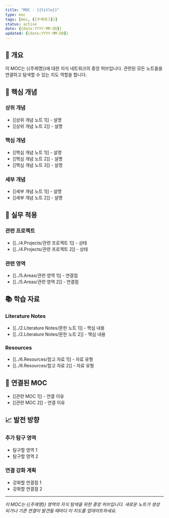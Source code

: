```yaml
---
title: "MOC - {{title}}"
type: moc
tags: [moc, {{주제태그}}]
status: active
date: {{date:YYYY-MM-DD}}
updated: {{date:YYYY-MM-DD}}
---
```


## 📖 개요

이 MOC는 {{주제명}}에 대한 지식 네트워크의 중앙 허브입니다. 관련된 모든 노트들을 연결하고 탐색할 수 있는 지도 역할을 합니다.

## 🎯 핵심 개념

### 상위 개념
- [[상위 개념 노트 1]] - 설명
- [[상위 개념 노트 2]] - 설명

### 핵심 개념
- [[핵심 개념 노트 1]] - 설명
- [[핵심 개념 노트 2]] - 설명
- [[핵심 개념 노트 3]] - 설명

### 세부 개념
- [[세부 개념 노트 1]] - 설명
- [[세부 개념 노트 2]] - 설명

## 🚀 실무 적용

### 관련 프로젝트
- [[../4.Projects/관련 프로젝트 1]] - 상태
- [[../4.Projects/관련 프로젝트 2]] - 상태

### 관련 영역
- [[../5.Areas/관련 영역 1]] - 연결점
- [[../5.Areas/관련 영역 2]] - 연결점

## 📚 학습 자료

### Literature Notes
- [[../2.Literature Notes/문헌 노트 1]] - 핵심 내용
- [[../2.Literature Notes/문헌 노트 2]] - 핵심 내용

### Resources
- [[../6.Resources/참고 자료 1]] - 자료 유형
- [[../6.Resources/참고 자료 2]] - 자료 유형

## 🔗 연결된 MOC

- [[관련 MOC 1]] - 연결 이유
- [[관련 MOC 2]] - 연결 이유

## 📈 발전 방향

### 추가 탐구 영역
- 탐구할 영역 1
- 탐구할 영역 2

### 연결 강화 계획
- 강화할 연결점 1
- 강화할 연결점 2

---

*이 MOC는 {{주제명}} 영역의 지식 탐색을 위한 중앙 허브입니다. 새로운 노트가 생성되거나 기존 연결이 발견될 때마다 이 지도를 업데이트하세요.*